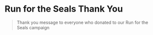 # Run for the Seals Thank You

> Thank you message to everyone who donated to our Run for the Seals campaign